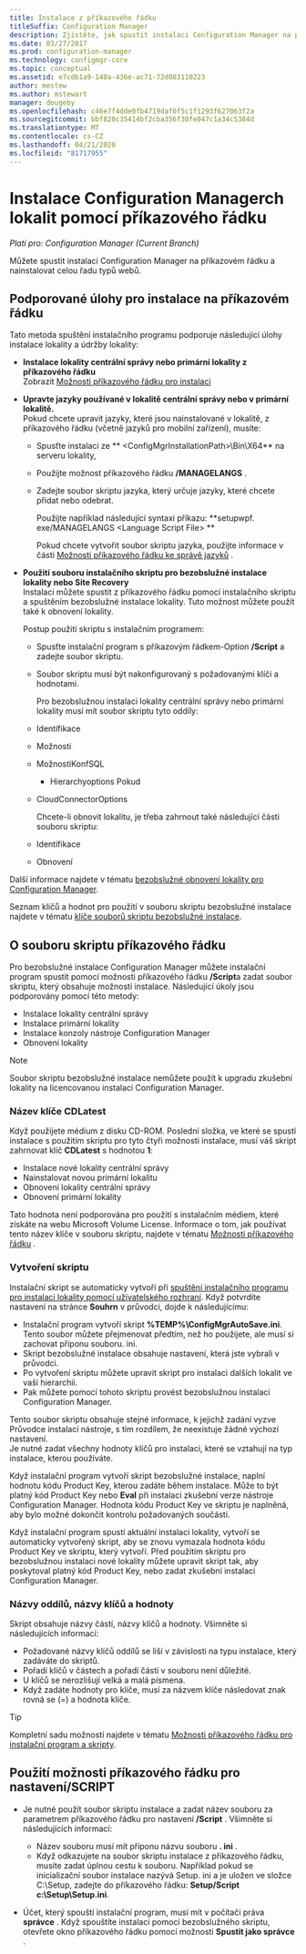 ```yaml
---
title: Instalace z příkazového řádku
titleSuffix: Configuration Manager
description: Zjistěte, jak spustit instalaci Configuration Manager na příkazovém řádku pro celou řadu instalací lokality.
ms.date: 03/27/2017
ms.prod: configuration-manager
ms.technology: configmgr-core
ms.topic: conceptual
ms.assetid: e7cdb1a9-140a-436e-ac71-72d083110223
author: mestew
ms.author: mstewart
manager: dougeby
ms.openlocfilehash: c46e7f4dde0fb4719daf0f5c1f1293f627063f2a
ms.sourcegitcommit: bbf820c35414bf2cba356f30fe047c1a34c5384d
ms.translationtype: MT
ms.contentlocale: cs-CZ
ms.lasthandoff: 04/21/2020
ms.locfileid: "81717955"
---
```

# <a name="use-a-command-line-to-install-configuration-manager-sites"></a>Instalace Configuration Managerch lokalit pomocí příkazového řádku

*Platí pro: Configuration Manager (Current Branch)*

 Můžete spustit instalaci Configuration Manager na příkazovém řádku a nainstalovat celou řadu typů webů.

## <a name="supported-tasks-for-command-line-installations"></a>Podporované úlohy pro instalace na příkazovém řádku
 Tato metoda spuštění instalačního programu podporuje následující úlohy instalace lokality a údržby lokality:

- **Instalace lokality centrální správy nebo primární lokality z příkazového řádku**  
  Zobrazit [Možnosti příkazového řádku pro instalaci](../../../../core/servers/deploy/install/command-line-options-for-setup.md)

- **Upravte jazyky používané v lokalitě centrální správy nebo v primární lokalitě.**  
   Pokud chcete upravit jazyky, které jsou nainstalované v lokalitě, z příkazového řádku (včetně jazyků pro mobilní zařízení), musíte:  

  - Spusťte instalaci ze ** &lt;ConfigMgrInstallationPath\>\Bin\X64** na serveru lokality,
  - Použijte možnost příkazového řádku **/MANAGELANGS** .
  - Zadejte soubor skriptu jazyka, který určuje jazyky, které chcete přidat nebo odebrat.  

    Použijte například následující syntaxi příkazu: **setupwpf. exe/MANAGELANGS &lt;Language Script File\> **  

    Pokud chcete vytvořit soubor skriptu jazyka, použijte informace v části [Možnosti příkazového řádku ke správě jazyků](../../../../core/servers/deploy/install/command-line-options-for-setup.md#bkmk_Lang) .  

- **Použití souboru instalačního skriptu pro bezobslužné instalace lokality nebo Site Recovery**  
   Instalaci můžete spustit z příkazového řádku pomocí instalačního skriptu a spuštěním bezobslužné instalace lokality. Tuto možnost můžete použít také k obnovení lokality.    

   Postup použití skriptu s instalačním programem:  

  - Spusťte instalační program s příkazovým řádkem-Option **/Script** a zadejte soubor skriptu.  

  - Soubor skriptu musí být nakonfigurovaný s požadovanými klíči a hodnotami.  

    Pro bezobslužnou instalaci lokality centrální správy nebo primární lokality musí mít soubor skriptu tyto oddíly:  

  - Identifikace    
  - Možnosti    
  - MožnostiKonfSQL    
    -   Hierarchyoptions Pokud    
  - CloudConnectorOptions   

    Chcete-li obnovit lokalitu, je třeba zahrnout také následující části souboru skriptu:  

  - Identifikace  
  - Obnovení

Další informace najdete v tématu [bezobslužné obnovení lokality pro Configuration Manager](../../manage/unattended-recovery.md).  

Seznam klíčů a hodnot pro použití v souboru skriptu bezobslužné instalace najdete v tématu [klíče souborů skriptu bezobslužné instalace](../../../../core/servers/deploy/install/command-line-options-for-setup.md#bkmk_Unattended).  

## <a name="about-the-command-line-script-file"></a>O souboru skriptu příkazového řádku  
 Pro bezobslužné instalace Configuration Manager můžete instalační program spustit pomocí možnosti příkazového řádku **/Script**a zadat soubor skriptu, který obsahuje možnosti instalace. Následující úkoly jsou podporovány pomocí této metody:  

-   Instalace lokality centrální správy  
-   Instalace primární lokality  
-   Instalace konzoly nástroje Configuration Manager  
-   Obnovení lokality  

> [!NOTE]  
>  Soubor skriptu bezobslužné instalace nemůžete použít k upgradu zkušební lokality na licencovanou instalaci Configuration Manager.  

### <a name="the-cdlatest-key-name"></a>Název klíče CDLatest
Když použijete médium z disku CD-ROM. Poslední složka, ve které se spustí instalace s použitím skriptu pro tyto čtyři možnosti instalace, musí váš skript zahrnovat klíč **CDLatest** s hodnotou **1**:
- Instalace nové lokality centrální správy
- Nainstalovat novou primární lokalitu
- Obnovení lokality centrální správy
- Obnovení primární lokality

Tato hodnota není podporována pro použití s instalačním médiem, které získáte na webu Microsoft Volume License.
Informace o tom, jak používat tento název klíče v souboru skriptu, najdete v tématu [Možnosti příkazového řádku](command-line-options-for-setup.md) .



### <a name="create-the-script"></a>Vytvoření skriptu
Instalační skript se automaticky vytvoří při [spuštění instalačního programu pro instalaci lokality pomocí uživatelského rozhraní](../../../../core/servers/deploy/install/use-the-setup-wizard-to-install-sites.md).  Když potvrdíte nastavení na stránce **Souhrn** v průvodci, dojde k následujícímu:  

-   Instalační program vytvoří skript **%TEMP%\ConfigMgrAutoSave.ini**.  Tento soubor můžete přejmenovat předtím, než ho použijete, ale musí si zachovat příponu souboru. ini.  
-   Skript bezobslužné instalace obsahuje nastavení, která jste vybrali v průvodci.  
-   Po vytvoření skriptu můžete upravit skript pro instalaci dalších lokalit ve vaší hierarchii.  
-   Pak můžete pomocí tohoto skriptu provést bezobslužnou instalaci Configuration Manager.  

Tento soubor skriptu obsahuje stejné informace, k jejichž zadání vyzve Průvodce instalací nástroje, s tím rozdílem, že neexistuje žádné výchozí nastavení.   
Je nutné zadat všechny hodnoty klíčů pro instalaci, které se vztahují na typ instalace, kterou používáte.   

Když instalační program vytvoří skript bezobslužné instalace, naplní hodnotu kódu Product Key, kterou zadáte během instalace. Může to být platný kód Product Key nebo **Eval** při instalaci zkušební verze nástroje Configuration Manager. Hodnota kódu Product Key ve skriptu je naplněná, aby bylo možné dokončit kontrolu požadovaných součástí.   

Když instalační program spustí aktuální instalaci lokality, vytvoří se automaticky vytvořený skript, aby se znovu vymazala hodnota kódu Product Key ve skriptu, který vytvoří. Před použitím skriptu pro bezobslužnou instalaci nové lokality můžete upravit skript tak, aby poskytoval platný kód Product Key, nebo zadat zkušební instalaci Configuration Manager.  

### <a name="section-names-key-names-and-values"></a>Názvy oddílů, názvy klíčů a hodnoty
Skript obsahuje názvy částí, názvy klíčů a hodnoty. Všimněte si následujících informací:
-   Požadované názvy klíčů oddílů se liší v závislosti na typu instalace, který zadáváte do skriptů.
-   Pořadí klíčů v částech a pořadí částí v souboru není důležité.     
-   U klíčů se nerozlišují velká a malá písmena.  
-   Když zadáte hodnoty pro klíče, musí za názvem klíče následovat znak rovná se (=) a hodnota klíče.    

> [!TIP]  
>  Kompletní sadu možností najdete v tématu [Možnosti příkazového řádku pro instalační program a skripty](../../../../core/servers/deploy/install/command-line-options-for-setup.md).  

## <a name="use-the-script-setup-command-line-option"></a>Použití možnosti příkazového řádku pro nastavení/SCRIPT

-   Je nutné použít soubor skriptu instalace a zadat název souboru za parametrem příkazového řádku pro nastavení **/Script** . Všimněte si následujících informací:   
    -   Název souboru musí mít příponu názvu souboru **. ini** .  
    -   Když odkazujete na soubor skriptu instalace z příkazového řádku, musíte zadat úplnou cestu k souboru. Například pokud se inicializační soubor instalace nazývá Setup. ini a je uložen ve složce C:\Setup, zadejte do příkazového řádku: **Setup/Script c:\Setup\Setup.ini**.  

-   Účet, který spouští instalační program, musí mít v počítači práva **správce** . Když spouštíte instalaci pomocí bezobslužného skriptu, otevřete okno příkazového řádku pomocí možnosti **Spustit jako správce** .   

